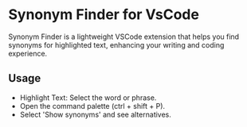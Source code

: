 # Synonym Finder for VsCode

Synonym Finder is a lightweight VSCode extension that helps you find synonyms for highlighted text, enhancing your writing and coding experience.

## Usage
* Highlight Text: Select the word or phrase.
* Open the command palette (ctrl + shift + P).
* Select 'Show synonyms' and see alternatives.